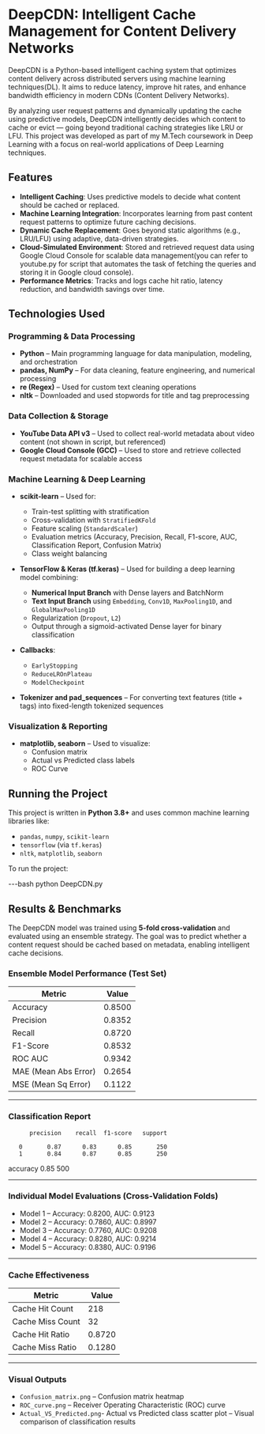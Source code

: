 # DeepCDN: Intelligent Cache Management for Content Delivery Networks

DeepCDN is a Python-based intelligent caching system that optimizes content delivery across distributed servers using machine learning techniques(DL). It aims to reduce latency, improve hit rates, and enhance bandwidth efficiency in modern CDNs (Content Delivery Networks).

By analyzing user request patterns and dynamically updating the cache using predictive models, DeepCDN intelligently decides which content to cache or evict — going beyond traditional caching strategies like LRU or LFU.
This project was developed as part of my M.Tech coursework in Deep Learning with a focus on real-world applications of Deep Learning techniques.

## Features

- **Intelligent Caching**: Uses predictive models to decide what content should be cached or replaced.
- **Machine Learning Integration**: Incorporates learning from past content request patterns to optimize future caching decisions.
- **Dynamic Cache Replacement**: Goes beyond static algorithms (e.g., LRU/LFU) using adaptive, data-driven strategies.
- **Cloud-Simulated Environment**: Stored and retrieved request data using Google Cloud Console for scalable data management(you can refer to youtube.py for script that automates the task of fetching the queries and storing it in Google cloud console).
- **Performance Metrics**: Tracks and logs cache hit ratio, latency reduction, and bandwidth savings over time.


## Technologies Used

###  Programming & Data Processing
- **Python** – Main programming language for data manipulation, modeling, and orchestration
- **pandas, NumPy** – For data cleaning, feature engineering, and numerical processing
- **re (Regex)** – Used for custom text cleaning operations
- **nltk** – Downloaded and used stopwords for title and tag preprocessing

### Data Collection & Storage
- **YouTube Data API v3** – Used to collect real-world metadata about video content (not shown in script, but referenced)
- **Google Cloud Console (GCC)** – Used to store and retrieve collected request metadata for scalable access

### Machine Learning & Deep Learning
- **scikit-learn** – Used for:
  - Train-test splitting with stratification
  - Cross-validation with `StratifiedKFold`
  - Feature scaling (`StandardScaler`)
  - Evaluation metrics (Accuracy, Precision, Recall, F1-score, AUC, Classification Report, Confusion Matrix)
  - Class weight balancing

- **TensorFlow & Keras (tf.keras)** – Used for building a deep learning model combining:
  - **Numerical Input Branch** with Dense layers and BatchNorm
  - **Text Input Branch** using `Embedding`, `Conv1D`, `MaxPooling1D`, and `GlobalMaxPooling1D`
  - Regularization (`Dropout`, `L2`)
  - Output through a sigmoid-activated Dense layer for binary classification

- **Callbacks**:
  - `EarlyStopping`
  - `ReduceLROnPlateau`
  - `ModelCheckpoint`

- **Tokenizer and pad_sequences** – For converting text features (title + tags) into fixed-length tokenized sequences

### Visualization & Reporting
- **matplotlib, seaborn** – Used to visualize:
  - Confusion matrix
  - Actual vs Predicted class labels
  - ROC Curve

## Running the Project

This project is written in **Python 3.8+** and uses common machine learning libraries like:

- `pandas`, `numpy`, `scikit-learn`
- `tensorflow` (via `tf.keras`)
- `nltk`, `matplotlib`, `seaborn`

To run the project:

---bash
python DeepCDN.py

## Results & Benchmarks

The DeepCDN model was trained using **5-fold cross-validation** and evaluated using an ensemble strategy. The goal was to predict whether a content request should be cached based on metadata, enabling intelligent cache decisions.

### Ensemble Model Performance (Test Set)

| Metric               | Value   |
|----------------------|---------|
| Accuracy             | 0.8500  |
| Precision            | 0.8352  |
| Recall               | 0.8720  |
| F1-Score             | 0.8532  |
| ROC AUC              | 0.9342  |
| MAE (Mean Abs Error) | 0.2654  |
| MSE (Mean Sq Error)  | 0.1122  |

---

### Classification Report

          precision    recall  f1-score   support

       0       0.87      0.83      0.85       250
       1       0.84      0.87      0.85       250

accuracy                           0.85       500



---

### Individual Model Evaluations (Cross-Validation Folds)

- Model 1 – Accuracy: 0.8200, AUC: 0.9123  
- Model 2 – Accuracy: 0.7860, AUC: 0.8997  
- Model 3 – Accuracy: 0.7760, AUC: 0.9208  
- Model 4 – Accuracy: 0.8280, AUC: 0.9214  
- Model 5 – Accuracy: 0.8380, AUC: 0.9196  

---

### Cache Effectiveness

| Metric             | Value  |
|--------------------|--------|
| Cache Hit Count    | 218    |
| Cache Miss Count   | 32     |
| Cache Hit Ratio    | 0.8720 |
| Cache Miss Ratio   | 0.1280 |

---

### Visual Outputs

- `Confusion_matrix.png` – Confusion matrix heatmap
- `ROC_curve.png` – Receiver Operating Characteristic (ROC) curve
- `Actual_VS_Predicted.png`-  Actual vs Predicted class scatter plot – Visual comparison of classification results
